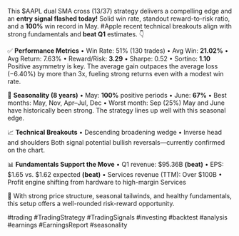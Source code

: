 This $AAPL dual SMA cross (13/37) strategy delivers a compelling edge and an **entry signal flashed today!**
Solid win rate, standout reward-to-risk ratio, and a **100%** win record in May.
#Apple recent technical breakouts align with strong fundamentals and **beat Q1** estimates. 👇

✅ **Performance Metrics**
• Win Rate: 51% (130 trades)
• Avg Win: **21.02%**
• Avg Return: 7.63%
• Reward/Risk: **3.29**
• Sharpe: 0.52
• Sortino: **1.10**
Positive asymmetry is key. The average gain outpaces the average loss (−6.40%) by more than 3x, fueling strong returns even with a modest win rate.

📅 **Seasonality (8 years)**
• May: **100%** positive periods
• June: **67%**
• Best months: May, Nov, Apr–Jul, Dec
• Worst month: Sep (25%)
May and June have historically been strong. The strategy lines up well with this seasonal edge.

📈 **Technical Breakouts**
• Descending broadening wedge
• Inverse head and shoulders
Both signal potential bullish reversals—currently confirmed on the chart.

📊 **Fundamentals Support the Move**
• Q1 revenue: $95.36B **(beat)**
• EPS: $1.65 vs. $1.62 expected **(beat)**
• Services revenue (TTM): Over $100B
• Profit engine shifting from hardware to high-margin Services

📌 With strong price structure, seasonal tailwinds, and healthy fundamentals, this setup offers a well-rounded risk-reward opportunity.

#trading #TradingStrategy #TradingSignals #investing #backtest #analysis #earnings #EarningsReport #seasonality
